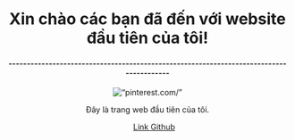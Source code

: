 <!DOCTYPE html>
<html>
<body>
  <title>MyNguyen</title>
  <style>
  div.a{
  text-align: center;
  }
  </style>

  <div class="a">
               <h1>Xin chào các bạn đã đến với website đầu tiên của tôi! </h1>
               <h4>----------------------------------------------------------------------------------------</h4>
               <img src=“https://www.pinterest.com/pin/364791638561025130/” alt=“pinterest.com/”>  
  </div>
  
  <div class="a">
  <p> Đây là trang web đầu tiên của tôi.</p>
  <ul>
      <a href= " https://github.com/NguyenHoangAiMy " > Link Github </a>
  </ul>
  </div>
  
</body>
</html>
